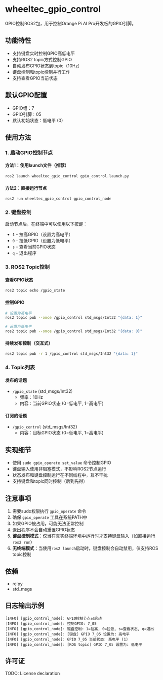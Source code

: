 # wheeltec_gpio_control

GPIO控制ROS2包，用于控制Orange Pi AI Pro开发板的GPIO引脚。

## 功能特性

- 支持键盘实时控制GPIO高低电平
- 支持ROS2 topic方式控制GPIO
- 自动发布GPIO状态到topic（10Hz）
- 键盘控制和topic控制并行工作
- 支持查看GPIO当前状态

## 默认GPIO配置

- GPIO组：7
- GPIO引脚：05
- 默认初始状态：低电平 (0)

## 使用方法

### 1. 启动GPIO控制节点

#### 方法1：使用launch文件（推荐）

```bash
ros2 launch wheeltec_gpio_control gpio_control.launch.py
```

#### 方法2：直接运行节点

```bash
ros2 run wheeltec_gpio_control gpio_control_node
```

### 2. 键盘控制

启动节点后，在终端中可以使用以下按键：

- `1` - 拉高GPIO（设置为高电平）
- `0` - 拉低GPIO（设置为低电平）
- `s` - 查看当前GPIO状态
- `q` - 退出程序

### 3. ROS2 Topic控制

#### 查看GPIO状态

```bash
ros2 topic echo /gpio_state
```

#### 控制GPIO

```bash
# 设置为高电平
ros2 topic pub --once /gpio_control std_msgs/Int32 "{data: 1}"

# 设置为低电平
ros2 topic pub --once /gpio_control std_msgs/Int32 "{data: 0}"
```

#### 持续发布控制（交互式）

```bash
ros2 topic pub -r 1 /gpio_control std_msgs/Int32 "{data: 1}"
```

### 4. Topic列表

#### 发布的话题

- `/gpio_state` (std_msgs/Int32)
  - 频率：10Hz
  - 内容：当前GPIO状态 (0=低电平, 1=高电平)

#### 订阅的话题

- `/gpio_control` (std_msgs/Int32)
  - 内容：目标GPIO状态 (0=低电平, 1=高电平)

## 实现细节

- 使用 `sudo gpio_operate set_value` 命令控制GPIO
- 键盘输入使用非阻塞模式，不影响ROS2节点运行
- 状态发布和键盘控制运行在不同线程中，互不干扰
- 支持键盘和topic同时控制（后到先得）

## 注意事项

1. 需要sudo权限执行 `gpio_operate` 命令
2. 确保 `gpio_operate` 工具在系统PATH中
3. 如果GPIO被占用，可能无法正常控制
4. 退出程序不会自动重置GPIO状态
5. **键盘控制模式**：仅当在真实终端环境中运行时才支持键盘输入（如直接运行`ros2 run`）
6. **无终端模式**：当使用`ros2 launch`启动时，键盘控制会自动禁用，仅支持ROS topic控制

## 依赖

- rclpy
- std_msgs

## 日志输出示例

```
[INFO] [gpio_control_node]: GPIO控制节点已启动
[INFO] [gpio_control_node]: 控制GPIO: 7_05
[INFO] [gpio_control_node]: 键盘控制: 1=拉高, 0=拉低, s=查看状态, q=退出
[INFO] [gpio_control_node]: [键盘] GPIO 7_05 设置为: 高电平
[INFO] [gpio_control_node]: GPIO 7_05 当前状态: 高电平 (1)
[INFO] [gpio_control_node]: [ROS topic] GPIO 7_05 设置为: 低电平
```

## 许可证

TODO: License declaration

